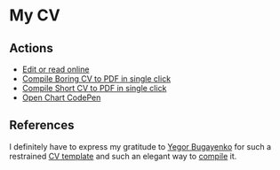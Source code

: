 # My CV

## Actions
- [Edit or read online][edit-link]
- [Compile Boring CV to PDF in single click][compile-link]
- [Compile Short CV to PDF in single click][compile-link-short]
- [Open Chart CodePen][compile-chart]

[edit-link]: https://www.overleaf.com/read/kgtkgdnpjbvp
[compile-link]: https://texlive2020.latexonline.cc/compile?git=https://github.com/NikitaIT/cv&target=resume-boring.tex&command=pdflatex
[compile-link-short]: https://texlive2020.latexonline.cc/compile?git=https://github.com/NikitaIT/cv&target=resume.tex&command=pdflatex
[compile-chart]: https://codepen.io/NikitaIT/pen/QWMmJpO

## References

I definitely have to express my gratitude to [Yegor Bugayenko][ye] for such a restrained [CV template][template] and such an elegant way to [compile][compiler] it.


[ye]: https://www.yegor256.com/
[template]: https://github.com/yegor256/blog/tree/master/_latex
[compiler]: https://latexonline.cc/
